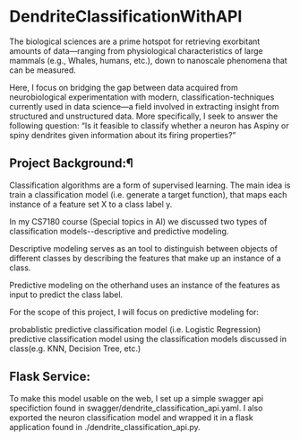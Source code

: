 # DendriteClassificationWithAPI

The biological sciences are a prime hotspot for retrieving exorbitant amounts 
of data—ranging from physiological characteristics of large mammals (e.g., 
Whales, humans, etc.), down to nanoscale phenomena that can be measured. 

Here, I focus on bridging the gap between data acquired from 
neurobiological experimentation with modern, classification-techniques
currently used in data science—a field involved in extracting insight from 
structured and unstructured data. More specifically, I seek to answer the 
following question: “Is it feasible to classify whether a neuron has Aspiny or 
spiny dendrites given information about its firing properties?”

## Project Background:¶
Classification algorithms are a form of supervised learning. The main idea is train a classification model (i.e. generate a target function), that maps each instance of a feature set X to a class label y.

In my CS7180 course (Special topics in AI) we discussed two types of classification models--descriptive and predictive modeling.

Descriptive modeling serves as an tool to distinguish between objects of different classes by describing the features that make up an instance of a class.

Predictive modeling on the otherhand uses an instance of the features as input to predict the class label.

For the scope of this project, I will focus on predictive modeling for:

probablistic predictive classification model (i.e. Logistic Regression)
predictive classification model using the classification models discussed in class(e.g. KNN, Decision Tree, etc.)

## Flask Service:
To make this model usable on the web, I set up a simple swagger api specifiction found in swagger/dendrite_classification_api.yaml. I also exported the neuron classification model and wrapped it in a flask application found in ./dendrite_classification_api.py.